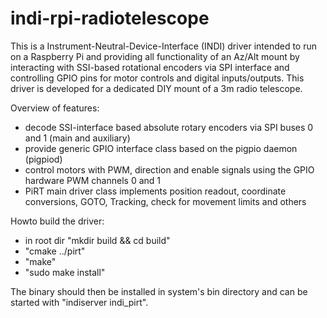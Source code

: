 # indi-rpi-radiotelescope

This is a Instrument-Neutral-Device-Interface (INDI) driver intended to run on a Raspberry Pi 
and providing all functionality of an Az/Alt mount by interacting with SSI-based rotational
encoders via SPI interface and controlling GPIO pins for motor controls and digital
inputs/outputs. This driver is developed for a dedicated DIY mount of a 3m radio telescope.

Overview of features:
- decode SSI-interface based absolute rotary encoders via SPI buses 0 and 1 (main and auxiliary)
- provide generic GPIO interface class based on the pigpio daemon (pigpiod)
- control motors with PWM, direction and enable signals using the GPIO hardware PWM channels 0 and 1
- PiRT main driver class implements position readout, coordinate conversions, GOTO, Tracking, check for movement limits and others 

Howto build the driver:
- in root dir "mkdir build && cd build"
- "cmake ../pirt"
- "make"
- "sudo make install"

The binary should then be installed in system's bin directory and can be started with "indiserver indi_pirt".
